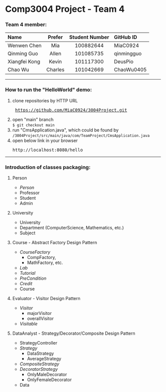 # Comp3004 Project - Team 4

### Team 4 member: ###
Name          | Prefer        | Student Number | GitHub ID
:------------ | :-----------: | :-------------:| :----------
Wenwen Chen   | Mia           | 100882644      | MiaC0924
Qinming Guo   | Allen         | 101085735      | qinmingguo
Xiangfei Kong | Kevin         | 101117300      | DeusPio
Chao Wu       | Charles       | 101042669      | ChaoWu0405

---------
### How to run the "HelloWorld" demo: ###
1. clone repositories by HTTP URL <pre> https://github.com/MiaC0924/3004Project.git </pre>
2. open "main" branch  
   `$ git checkout main`
3. run "CmsApplication.java", which could be found by  
   `/3004Project/src/main/java/com/TeamProject/CmsApplication.java`
4. open below link in your browser <pre>http://localhost:8080/hello</pre>

--------
### Introduction of classes packaging: ###
1. Person  
   - *Person*  
   - Professor  
   - Student  
   - Admin
   
2. University  
   - University  
   - Department (ComputerScience, Mathematics, etc.)  
   - Subject
   
3. Course - Abstract Factory Design Pattern  
   - *CourseFactory*  
      - CompFactory,  
      - MathFactory, etc.
   - *Lab*
   - *Tutorial*
   - *PreCondition*
   - *Credit*
   - Course
   
4. Evaluator - Visitor Design Pattern
   - *Visitor*
      - majorVisitor
      - overallVisitor
   - *Visitable*
   
5. DataAnalyst - Strategy/Decorator/Composite Design Pattern
   - StrategyController
   - *Strategy*
      - DataStrategy
      - AverageStrategy
   - *CompositeStrategy*
   - *DecoratorStrategy*
      - OnlyMaleDecorator
      - OnlyFemaleDecorator
   - Data